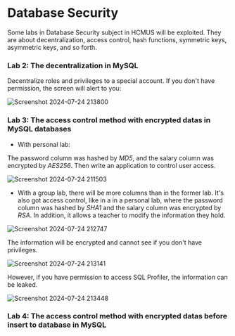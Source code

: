 # Database Security
Some labs in Database Security subject in HCMUS will be exploited. They are about decentralization, access control, hash functions, symmetric keys, asymmetric keys, and so forth.

### Lab 2: The decentralization in MySQL

Decentralize roles and privileges to a special account. If you don't have permission, the screen will alert to you:

![Screenshot 2024-07-24 213800](https://github.com/user-attachments/assets/d6f7cf94-3eac-4f15-9bb1-44db1ffacfcb)

### Lab 3: The access control method with encrypted datas in MySQL databases

- With personal lab:

The password column was hashed by *MD5*, and the salary column was encrypted by *AES256*. Then write an application to control user access.

![Screenshot 2024-07-24 211503](https://github.com/user-attachments/assets/71782a44-f26a-454d-911c-de52a075e0ad)

- With a group lab, there will be more columns than in the former lab. It's also got access control, like in a in a personal lab, where the password column was hashed by *SHA1* and the salary column was encrypted by *RSA*. In addition, it allows a teacher to modify the information they hold.

![Screenshot 2024-07-24 212747](https://github.com/user-attachments/assets/be68f245-0f86-4c60-b5e2-894e2924250c)

The information will be encrypted and cannot see if you don't have privileges. 

![Screenshot 2024-07-24 213141](https://github.com/user-attachments/assets/4cbb7c90-b851-4078-bddb-c7fd5322f9fe)

However, if you have permission to access SQL Profiler, the information can be leaked.

![Screenshot 2024-07-24 213448](https://github.com/user-attachments/assets/1e86f3a9-f44a-4a08-bda2-fd2f34169940)

### Lab 4: The access control method with encrypted datas before insert to database in MySQL

